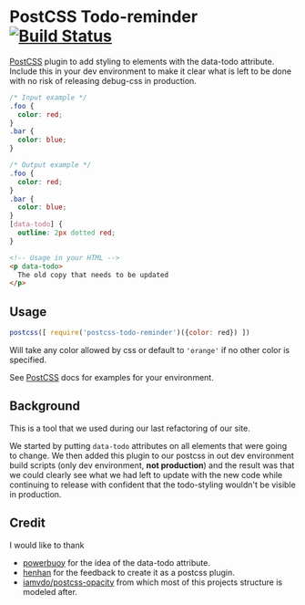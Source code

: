 # PostCSS Todo-reminder [![Build Status](https://travis-ci.org/shadovo/postcss-todo-reminder.svg?branch=master)](https://travis-ci.org/shadovo/postcss-todo-reminder)

[PostCSS] plugin to add styling to elements with the data-todo attribute.
Include this in your dev environment to make it clear what is left to be done
with no risk of releasing debug-css in production.

[PostCSS]: https://github.com/postcss/postcss

```css
/* Input example */
.foo {
  color: red;
}
.bar {
  color: blue;
}
```

```css
/* Output example */
.foo {
  color: red;
}
.bar {
  color: blue;
}
[data-todo] {
  outline: 2px dotted red;
}
```

```html
<!-- Usage in your HTML -->
<p data-todo>
  The old copy that needs to be updated
</p>
```

## Usage

```js
postcss([ require('postcss-todo-reminder')({color: red}) ])
```
Will take any color allowed by css or default to `'orange'` if no other color
is specified.

See [PostCSS] docs for examples for your environment.

## Background
This is a tool that we used during our last refactoring of our site.

We started by putting `data-todo` attributes on all elements that were going to
change. We then added this plugin to our postcss in out dev environment build
scripts (only dev environment, **not production**) and the result was that we
could clearly see what we had left to update with the new code while continuing
to release with confident that the todo-styling wouldn't be visible in
production.

## Credit
I would like to thank
- [powerbuoy](https://github.com/powerbuoy) for the idea of
the data-todo attribute.
- [henhan](https://github.com/henhan) for the feedback to create it as a
postcss plugin.
- [iamvdo/postcss-opacity](https://github.com/iamvdo/postcss-opacity) from
which most of this projects structure is modeled after.
